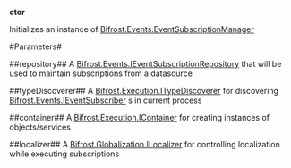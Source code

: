**ctor**

Initializes an instance of [Bifrost.Events.EventSubscriptionManager](Bifrost.Events.EventSubscriptionManager)

#Parameters#


##repository##
A [Bifrost.Events.IEventSubscriptionRepository](Bifrost.Events.IEventSubscriptionRepository) that will be used to maintain subscriptions from a datasource

##typeDiscoverer##
A [Bifrost.Execution.ITypeDiscoverer](Bifrost.Execution.ITypeDiscoverer) for discovering [Bifrost.Events.IEventSubscriber](Bifrost.Events.IEventSubscriber) s in current process

##container##
A [Bifrost.Execution.IContainer](Bifrost.Execution.IContainer) for creating instances of objects/services

##localizer##
A [Bifrost.Globalization.ILocalizer](Bifrost.Globalization.ILocalizer) for controlling localization while executing subscriptions
